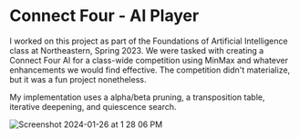 # Connect Four - AI Player
I worked on this project as part of the Foundations of Artificial Intelligence class at Northeastern, Spring 2023. We were tasked with creating a Connect Four AI for a class-wide competition using MinMax and whatever enhancements we would find effective. The competition didn't materialize, but it was a fun project nonetheless.

My implementation uses a alpha/beta pruning, a transposition table, iterative deepening, and quiescence search.

![Screenshot 2024-01-26 at 1 28 06 PM](https://github.com/alexamirejibi/connect-four-ai/assets/46774716/dcd5415c-8e45-4b14-9820-793f8a6cd815)
